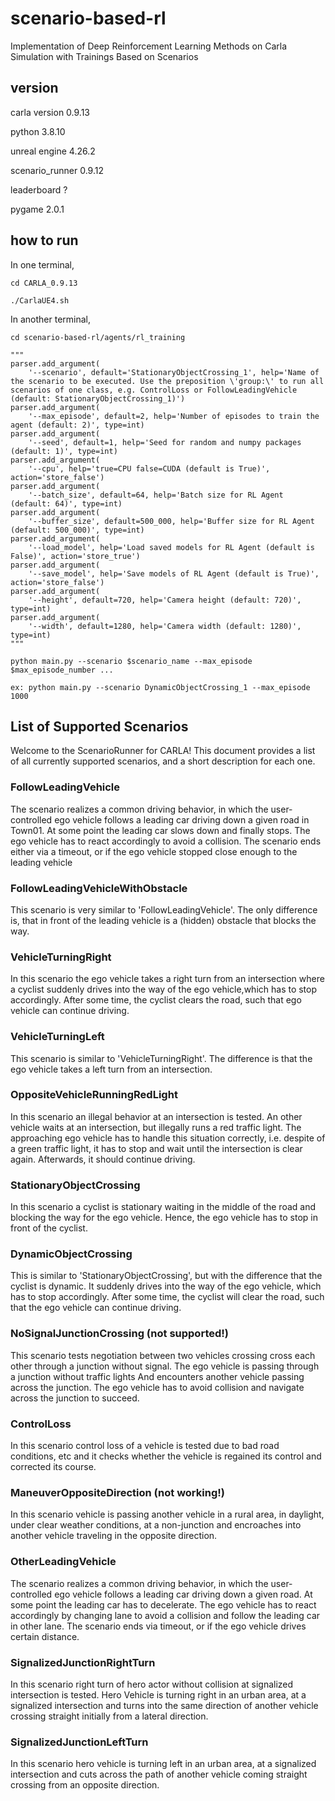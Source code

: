 # scenario-based-rl
Implementation of Deep Reinforcement Learning Methods on Carla Simulation with Trainings Based on Scenarios

## version
carla version 0.9.13

python 3.8.10

unreal engine 4.26.2

scenario_runner 0.9.12

leaderboard ?

pygame 2.0.1


## how to run
In one terminal,

    cd CARLA_0.9.13

    ./CarlaUE4.sh

In another terminal,

    cd scenario-based-rl/agents/rl_training

    """
    parser.add_argument(
        '--scenario', default='StationaryObjectCrossing_1', help='Name of the scenario to be executed. Use the preposition \'group:\' to run all scenarios of one class, e.g. ControlLoss or FollowLeadingVehicle (default: StationaryObjectCrossing_1)')
    parser.add_argument(
        '--max_episode', default=2, help='Number of episodes to train the agent (default: 2)', type=int)
    parser.add_argument(
        '--seed', default=1, help='Seed for random and numpy packages (default: 1)', type=int)
    parser.add_argument(
        '--cpu', help='true=CPU false=CUDA (default is True)', action='store_false')
    parser.add_argument(
        '--batch_size', default=64, help='Batch size for RL Agent (default: 64)', type=int)
    parser.add_argument(
        '--buffer_size', default=500_000, help='Buffer size for RL Agent (default: 500_000)', type=int)
    parser.add_argument(
        '--load_model', help='Load saved models for RL Agent (default is False)', action='store_true')
    parser.add_argument(
        '--save_model', help='Save models of RL Agent (default is True)', action='store_false')
    parser.add_argument(
        '--height', default=720, help='Camera height (default: 720)', type=int)
    parser.add_argument(
        '--width', default=1280, help='Camera width (default: 1280)', type=int)
    """

    python main.py --scenario $scenario_name --max_episode $max_episode_number ...
    
    ex: python main.py --scenario DynamicObjectCrossing_1 --max_episode 1000


## List of Supported Scenarios

Welcome to the ScenarioRunner for CARLA! This document provides a list of all
currently supported scenarios, and a short description for each one.

### FollowLeadingVehicle
The scenario realizes a common driving behavior, in which the user-controlled
ego vehicle follows a leading car driving down a given road in Town01. At some
point the leading car slows down and finally stops. The ego vehicle has to react
accordingly to avoid a collision. The scenario ends either via a timeout, or if
the ego vehicle stopped close enough to the leading vehicle

### FollowLeadingVehicleWithObstacle
This scenario is very similar to 'FollowLeadingVehicle'. The only difference is,
that in front of the leading vehicle is a (hidden) obstacle that blocks the way.

### VehicleTurningRight
In this scenario the ego vehicle takes a right turn from an intersection where
a cyclist suddenly drives into the way of the ego vehicle,which has to stop
accordingly. After some time, the cyclist clears the road, such that ego vehicle
can continue driving.

### VehicleTurningLeft
This scenario is similar to 'VehicleTurningRight'. The difference is that the ego
vehicle takes a left turn from an intersection.

### OppositeVehicleRunningRedLight
In this scenario an illegal behavior at an intersection is tested. An other
vehicle waits at an intersection, but illegally runs a red traffic light. The
approaching ego vehicle has to handle this situation correctly, i.e. despite of
a green traffic light, it has to stop and wait until the intersection is clear
again. Afterwards, it should continue driving.

### StationaryObjectCrossing
In this scenario a cyclist is stationary waiting in the middle of the road and
blocking the way for the ego vehicle. Hence, the ego vehicle has to stop in
front of the cyclist.

### DynamicObjectCrossing
This is similar to 'StationaryObjectCrossing', but with the difference that the
cyclist is dynamic. It suddenly drives into the way of the ego vehicle, which
has to stop accordingly. After some time, the cyclist will clear the road, such
that the ego vehicle can continue driving.

### NoSignalJunctionCrossing (not supported!)
This scenario tests negotiation between two vehicles crossing cross each other
through a junction without signal.
The ego vehicle is passing through a junction without traffic lights
And encounters another vehicle passing across the junction. The ego vehicle has
to avoid collision and navigate across the junction to succeed.

### ControlLoss
In this scenario control loss of a vehicle is tested due to bad road conditions, etc
and it checks whether the vehicle is regained its control and corrected its course.

### ManeuverOppositeDirection (not working!)
In this scenario vehicle is passing another vehicle in a rural area, in daylight, under clear
weather conditions, at a non-junction and encroaches into another
vehicle traveling in the opposite direction.

### OtherLeadingVehicle
The scenario realizes a common driving behavior, in which the user-controlled ego
vehicle follows a leading car driving down a given road.
At some point the leading car has to decelerate. The ego vehicle has to react
accordingly by changing lane to avoid a collision and follow the leading car in
other lane. The scenario ends via timeout, or if the ego vehicle drives certain
distance.

### SignalizedJunctionRightTurn
In this scenario right turn of hero actor without collision at signalized intersection
is tested. Hero Vehicle is turning right in an urban area, at a signalized intersection and
turns into the same direction of another vehicle crossing straight initially from
a lateral direction.

### SignalizedJunctionLeftTurn
In this scenario hero vehicle is turning left in an urban area,
at a signalized intersection and cuts across the path of another vehicle
coming straight crossing from an opposite direction.

<!--https://leaderboard.carla.org/scenarios/-->